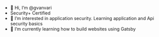 - 👋 Hi, I’m @gvanvari
- Security+ Certified
- 👀 I’m interested in application security. Learning application and Api security basics
- 🌱 I’m currently learning how to build websites using Gatsby
<!--
- 💞️ I’m looking to collaborate on ...
- 📫 How to reach me ...
-->
<!---
gvanvari/gvanvari is a ✨ special ✨ repository because its `README.md` (this file) appears on your GitHub profile.
You can click the Preview link to take a look at your changes.
--->
